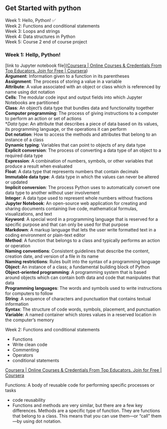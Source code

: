 ## Get Started with python

Week 1: Hello, Python! ✅<br>
Week 2: Functions and conditional statements <br>
Week 3: Loops and strings <br>
Week 4: Data structures in Python <br>
Week 5: Course 2 end of course project <br>

### Week 1: Hellp, Python!

[link to Jupyter notebook file]([Coursera | Online Courses & Credentials From Top Educators. Join for Free | Coursera](https://www.coursera.org/learn/get-started-with-python/ungradedLab/JnPjr/annotated-follow-along-guide-hello-python/lab?path=%2Fnotebooks%2FAnnotated%2520follow-along%2520guide_%2520Hello%2C%2520Python!.ipynb))
<br>
**Argument**: Information given to a function in its parentheses<br>
**Assignment**: The process of storing a value in a variable<br>
**Attribute**: A value associated with an object or class which is referenced by name using dot notation<br>
**Cells**: The modular code input and output fields into which Jupyter Notebooks are partitioned<br>
**Class**: An object’s data type that bundles data and functionality together<br>
**Computer programming**: The process of giving instructions to a computer to perform an action or set of actions<br>
**Data type*: An attribute that describes a piece of data based on its values, its programming language, or the operations it can perform<br>
**Dot notation**: How to access the methods and attributes that belong to an instance of a class<br>
**Dynamic typing**: Variables that can point to objects of any data type<br>
**Explicit conversion**: The process of converting a data type of an object to a required data type<br>
**Expression**: A combination of numbers, symbols, or other variables that produce a result when evaluated<br>
**Float**: A data type that represents numbers that contain decimals<br>
**Immutable data type**: A data type in which the values can never be altered or updated<br>
**Implicit conversion**: The process Python uses to automatically convert one data type to another without user involvement<br>
**Integer**: A data type used to represent whole numbers without fractions<br>
**Jupyter Notebook**: An open-source web application for creating and sharing documents containing live code, mathematical formulas, visualizations, and text<br>
**Keyword**: A special word in a programming language that is reserved for a specific purpose and that can only be used for that purpose<br>
**Markdown**: A markup language that lets the user write formatted text in a coding environment or plain-text editor <br>
**Method**: A function that belongs to a class and typically performs an action or operation<br>
**Naming conventions**: Consistent guidelines that describe the content, creation date, and version of a file in its name<br>
**Naming restrictions**: Rules built into the syntax of a programming language <br>
**Object**: An instance of a class; a fundamental building block of Python<br>
**Object-oriented programming**: A programming system that is based around objects which can contain both data and code that manipulates that data<br>
**Programming languages**: The words and symbols used to write instructions for computers to follow<br>
**String**: A sequence of characters and punctuation that contains textual information<br>
**Syntax**: The structure of code words, symbols, placement, and punctuation<br>
**Variable**: A named container which stores values in a reserved location in the computer’s memory<br>

Week 2: Functions and conditional statements
* Functions
* Write clean code
* Commenting
* Operators
* conditional statements

[Coursera | Online Courses & Credentials From Top Educators. Join for Free | Coursera](https://www.coursera.org/learn/get-started-with-python/ungradedLab/qxjEj/annotated-follow-along-guide-functions-and-conditional-statements/lab?path=%2Fnotebooks%2FAnnotated%2520follow-along%2520guide_%2520Functions%2520and%2520conditional%2520statements.ipynb)

Functions: A body of reusable code for performing specific processes or tasks
* code reusability
* Functions and methods are very similar, but there are a few key differences. Methods are a specific type of function. They are functions that belong to a class. This means that you can use them—or “call” them—by using dot notation. 
